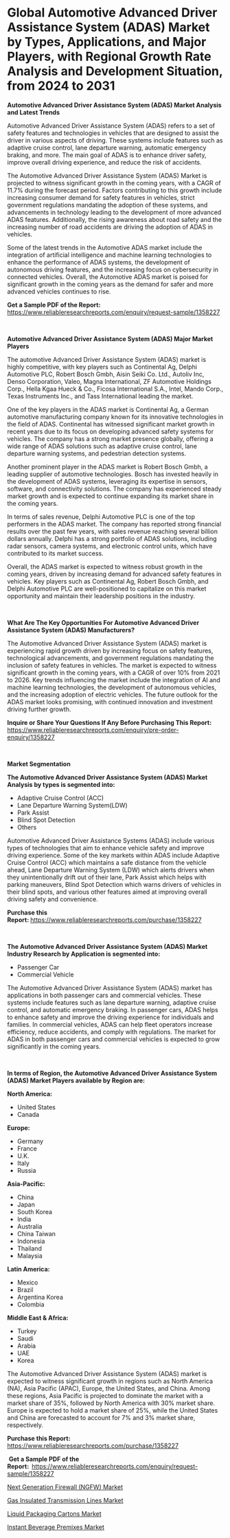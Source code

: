 <p><h1>Global Automotive Advanced Driver Assistance System (ADAS) Market by Types, Applications, and Major Players, with Regional Growth Rate Analysis and Development Situation, from 2024 to 2031</h1></p><p><strong>Automotive Advanced Driver Assistance System (ADAS) Market Analysis and Latest Trends</strong></p>
<p><p>Automotive Advanced Driver Assistance System (ADAS) refers to a set of safety features and technologies in vehicles that are designed to assist the driver in various aspects of driving. These systems include features such as adaptive cruise control, lane departure warning, automatic emergency braking, and more. The main goal of ADAS is to enhance driver safety, improve overall driving experience, and reduce the risk of accidents.</p><p>The Automotive Advanced Driver Assistance System (ADAS) Market is projected to witness significant growth in the coming years, with a CAGR of 11.7% during the forecast period. Factors contributing to this growth include increasing consumer demand for safety features in vehicles, strict government regulations mandating the adoption of these systems, and advancements in technology leading to the development of more advanced ADAS features. Additionally, the rising awareness about road safety and the increasing number of road accidents are driving the adoption of ADAS in vehicles.</p><p>Some of the latest trends in the Automotive ADAS market include the integration of artificial intelligence and machine learning technologies to enhance the performance of ADAS systems, the development of autonomous driving features, and the increasing focus on cybersecurity in connected vehicles. Overall, the Automotive ADAS market is poised for significant growth in the coming years as the demand for safer and more advanced vehicles continues to rise.</p></p>
<p><strong>Get a Sample PDF of the Report:&nbsp;</strong> <a href="https://www.reliableresearchreports.com/enquiry/request-sample/1358227">https://www.reliableresearchreports.com/enquiry/request-sample/1358227</a></p>
<p>&nbsp;</p>
<p><strong>Automotive Advanced Driver Assistance System (ADAS) Major Market Players</strong></p>
<p><p>The automotive Advanced Driver Assistance System (ADAS) market is highly competitive, with key players such as Continental Ag, Delphi Automotive PLC, Robert Bosch Gmbh, Aisin Seiki Co. Ltd., Autoliv Inc, Denso Corporation, Valeo, Magna International, ZF Automotive Holdings Corp., Hella Kgaa Hueck & Co., Ficosa International S.A., Intel, Mando Corp., Texas Instruments Inc., and Tass International leading the market.</p><p>One of the key players in the ADAS market is Continental Ag, a German automotive manufacturing company known for its innovative technologies in the field of ADAS. Continental has witnessed significant market growth in recent years due to its focus on developing advanced safety systems for vehicles. The company has a strong market presence globally, offering a wide range of ADAS solutions such as adaptive cruise control, lane departure warning systems, and pedestrian detection systems.</p><p>Another prominent player in the ADAS market is Robert Bosch Gmbh, a leading supplier of automotive technologies. Bosch has invested heavily in the development of ADAS systems, leveraging its expertise in sensors, software, and connectivity solutions. The company has experienced steady market growth and is expected to continue expanding its market share in the coming years.</p><p>In terms of sales revenue, Delphi Automotive PLC is one of the top performers in the ADAS market. The company has reported strong financial results over the past few years, with sales revenue reaching several billion dollars annually. Delphi has a strong portfolio of ADAS solutions, including radar sensors, camera systems, and electronic control units, which have contributed to its market success.</p><p>Overall, the ADAS market is expected to witness robust growth in the coming years, driven by increasing demand for advanced safety features in vehicles. Key players such as Continental Ag, Robert Bosch Gmbh, and Delphi Automotive PLC are well-positioned to capitalize on this market opportunity and maintain their leadership positions in the industry.</p></p>
<p>&nbsp;</p>
<p><strong>What Are The Key Opportunities For Automotive Advanced Driver Assistance System (ADAS) Manufacturers?</strong></p>
<p><p>The Automotive Advanced Driver Assistance System (ADAS) market is experiencing rapid growth driven by increasing focus on safety features, technological advancements, and government regulations mandating the inclusion of safety features in vehicles. The market is expected to witness significant growth in the coming years, with a CAGR of over 10% from 2021 to 2026. Key trends influencing the market include the integration of AI and machine learning technologies, the development of autonomous vehicles, and the increasing adoption of electric vehicles. The future outlook for the ADAS market looks promising, with continued innovation and investment driving further growth.</p></p>
<p><strong>Inquire or Share Your Questions If Any Before Purchasing This Report:</strong> <a href="https://www.reliableresearchreports.com/enquiry/pre-order-enquiry/1358227">https://www.reliableresearchreports.com/enquiry/pre-order-enquiry/1358227</a></p>
<p>&nbsp;</p>
<p><strong>Market Segmentation</strong></p>
<p><strong>The Automotive Advanced Driver Assistance System (ADAS) Market Analysis by types is segmented into:</strong></p>
<p><ul><li>Adaptive Cruise Control (ACC)</li><li>Lane Departure Warning System(LDW)</li><li>Park Assist</li><li>Blind Spot Detection</li><li>Others</li></ul></p>
<p><p>Automotive Advanced Driver Assistance Systems (ADAS) include various types of technologies that aim to enhance vehicle safety and improve driving experience. Some of the key markets within ADAS include Adaptive Cruise Control (ACC) which maintains a safe distance from the vehicle ahead, Lane Departure Warning System (LDW) which alerts drivers when they unintentionally drift out of their lane, Park Assist which helps with parking maneuvers, Blind Spot Detection which warns drivers of vehicles in their blind spots, and various other features aimed at improving overall driving safety and convenience.</p></p>
<p><strong>Purchase this Report:&nbsp;</strong><a href="https://www.reliableresearchreports.com/purchase/1358227">https://www.reliableresearchreports.com/purchase/1358227</a></p>
<p>&nbsp;</p>
<p><strong>The Automotive Advanced Driver Assistance System (ADAS) Market Industry Research by Application is segmented into:</strong></p>
<p><ul><li>Passenger Car</li><li>Commercial Vehicle</li></ul></p>
<p><p>The Automotive Advanced Driver Assistance System (ADAS) market has applications in both passenger cars and commercial vehicles. These systems include features such as lane departure warning, adaptive cruise control, and automatic emergency braking. In passenger cars, ADAS helps to enhance safety and improve the driving experience for individuals and families. In commercial vehicles, ADAS can help fleet operators increase efficiency, reduce accidents, and comply with regulations. The market for ADAS in both passenger cars and commercial vehicles is expected to grow significantly in the coming years.</p></p>
<p>&nbsp;</p>
<p><strong>In terms of Region, the Automotive Advanced Driver Assistance System (ADAS) Market Players available by Region are:</strong></p>
<p>
    <p> <strong> North America: </strong>
        <ul>
            <li>United States</li>
            <li>Canada</li>
        </ul>
        </p> 
    <p> <strong> Europe: </strong>
        <ul>
            <li>Germany</li>
            <li>France</li>
            <li>U.K.</li>
            <li>Italy</li>
            <li>Russia</li>
        </ul>
        </p> 
    <p> <strong> Asia-Pacific: </strong>
        <ul>
            <li>China</li>
            <li>Japan</li>
            <li>South Korea</li>
            <li>India</li>
            <li>Australia</li>
            <li>China Taiwan</li>
            <li>Indonesia</li>
            <li>Thailand</li>
            <li>Malaysia</li>
        </ul>
        </p> 
    <p> <strong> Latin America: </strong>
        <ul>
            <li>Mexico</li>
            <li>Brazil</li>
            <li>Argentina Korea</li>
            <li>Colombia</li>
        </ul>
        </p> 
    <p> <strong> Middle East & Africa: </strong>
        <ul>
            <li>Turkey</li>
            <li>Saudi</li>
            <li>Arabia</li>
            <li>UAE</li>
            <li>Korea</li>
        </ul>
    </p>
    </p>
<p><p>The Automotive Advanced Driver Assistance System (ADAS) market is expected to witness significant growth in regions such as North America (NA), Asia Pacific (APAC), Europe, the United States, and China. Among these regions, Asia Pacific is projected to dominate the market with a market share of 35%, followed by North America with 30% market share. Europe is expected to hold a market share of 25%, while the United States and China are forecasted to account for 7% and 3% market share, respectively.</p></p>
<p><strong>Purchase this Report: </strong><a href="https://www.reliableresearchreports.com/purchase/1358227">https://www.reliableresearchreports.com/purchase/1358227</a></p>
<p>&nbsp;<strong>Get a Sample PDF of the Report:&nbsp;&nbsp;</strong><a href="https://www.reliableresearchreports.com/enquiry/request-sample/1358227">https://www.reliableresearchreports.com/enquiry/request-sample/1358227</a></p>
<p><strong></strong></p>
<p><p><a href="https://gentle-editor-9db.notion.site/Next-Generation-Firewall-NGFW-Market-Size-Growth-Outlook-from-2024-to-2031-projecting-at-Market--c1b1d19435bf49a593dfaf81fbef50e9">Next Generation Firewall (NGFW) Market</a></p><p><a href="https://view.publitas.com/reportprime-1/gas-insulated-transmission-lines-market-size-evaluating-its-market-trends-growth-and-projections-2024-2031/">Gas Insulated Transmission Lines Market</a></p><p><a href="https://view.publitas.com/reportprime-1/liquid-packaging-cartons-market-analysis-and-market-size-global-industry-overview-market-segmentation-and-forecast-2023-to-2030/">Liquid Packaging Cartons Market</a></p><p><a href="https://view.publitas.com/reportprime-1/insights-into-instant-beverage-premixes-market-size-analysing-market-share-trends-and-growth-from-2023-to-2030/">Instant Beverage Premixes Market</a></p></p>